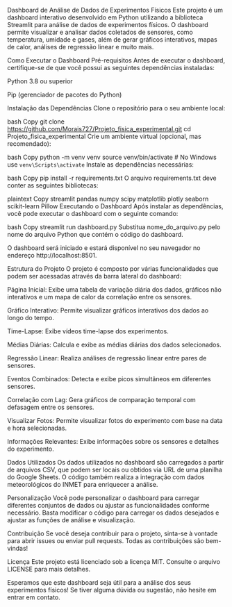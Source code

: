 Dashboard de Análise de Dados de Experimentos Físicos
Este projeto é um dashboard interativo desenvolvido em Python utilizando a biblioteca Streamlit para análise de dados de experimentos físicos. O dashboard permite visualizar e analisar dados coletados de sensores, como temperatura, umidade e gases, além de gerar gráficos interativos, mapas de calor, análises de regressão linear e muito mais.

Como Executar o Dashboard
Pré-requisitos
Antes de executar o dashboard, certifique-se de que você possui as seguintes dependências instaladas:

Python 3.8 ou superior

Pip (gerenciador de pacotes do Python)

Instalação das Dependências
Clone o repositório para o seu ambiente local:

bash
Copy
git clone https://github.com/Morais727/Projeto_fisica_experimental.git
cd Projeto_fisica_experimental
Crie um ambiente virtual (opcional, mas recomendado):

bash
Copy
python -m venv venv
source venv/bin/activate  # No Windows use `venv\Scripts\activate`
Instale as dependências necessárias:

bash
Copy
pip install -r requirements.txt
O arquivo requirements.txt deve conter as seguintes bibliotecas:

plaintext
Copy
streamlit
pandas
numpy
scipy
matplotlib
plotly
seaborn
scikit-learn
Pillow
Executando o Dashboard
Após instalar as dependências, você pode executar o dashboard com o seguinte comando:

bash
Copy
streamlit run dashboard.py
Substitua nome_do_arquivo.py pelo nome do arquivo Python que contém o código do dashboard.

O dashboard será iniciado e estará disponível no seu navegador no endereço http://localhost:8501.

Estrutura do Projeto
O projeto é composto por várias funcionalidades que podem ser acessadas através da barra lateral do dashboard:

Página Inicial: Exibe uma tabela de variação diária dos dados, gráficos não interativos e um mapa de calor da correlação entre os sensores.

Gráfico Interativo: Permite visualizar gráficos interativos dos dados ao longo do tempo.

Time-Lapse: Exibe vídeos time-lapse dos experimentos.

Médias Diárias: Calcula e exibe as médias diárias dos dados selecionados.

Regressão Linear: Realiza análises de regressão linear entre pares de sensores.

Eventos Combinados: Detecta e exibe picos simultâneos em diferentes sensores.

Correlação com Lag: Gera gráficos de comparação temporal com defasagem entre os sensores.

Visualizar Fotos: Permite visualizar fotos do experimento com base na data e hora selecionadas.

Informações Relevantes: Exibe informações sobre os sensores e detalhes do experimento.

Dados Utilizados
Os dados utilizados no dashboard são carregados a partir de arquivos CSV, que podem ser locais ou obtidos via URL de uma planilha do Google Sheets. O código também realiza a integração com dados meteorológicos do INMET para enriquecer a análise.

Personalização
Você pode personalizar o dashboard para carregar diferentes conjuntos de dados ou ajustar as funcionalidades conforme necessário. Basta modificar o código para carregar os dados desejados e ajustar as funções de análise e visualização.

Contribuição
Se você deseja contribuir para o projeto, sinta-se à vontade para abrir issues ou enviar pull requests. Todas as contribuições são bem-vindas!

Licença
Este projeto está licenciado sob a licença MIT. Consulte o arquivo LICENSE para mais detalhes.

Esperamos que este dashboard seja útil para a análise dos seus experimentos físicos! Se tiver alguma dúvida ou sugestão, não hesite em entrar em contato.
